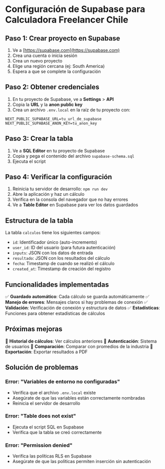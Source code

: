 # Configuración de Supabase para Calculadora Freelancer Chile

## Paso 1: Crear proyecto en Supabase

1. Ve a [https://supabase.com](https://supabase.com)
2. Crea una cuenta o inicia sesión
3. Crea un nuevo proyecto
4. Elige una región cercana (ej: South America)
5. Espera a que se complete la configuración

## Paso 2: Obtener credenciales

1. En tu proyecto de Supabase, ve a **Settings** > **API**
2. Copia la **URL** y la **anon public key**
3. Crea un archivo `.env.local` en la raíz de tu proyecto con:

```env
NEXT_PUBLIC_SUPABASE_URL=tu_url_de_supabase
NEXT_PUBLIC_SUPABASE_ANON_KEY=tu_anon_key
```

## Paso 3: Crear la tabla

1. Ve a **SQL Editor** en tu proyecto de Supabase
2. Copia y pega el contenido del archivo `supabase-schema.sql`
3. Ejecuta el script

## Paso 4: Verificar la configuración

1. Reinicia tu servidor de desarrollo: `npm run dev`
2. Abre la aplicación y haz un cálculo
3. Verifica en la consola del navegador que no hay errores
4. Ve a **Table Editor** en Supabase para ver los datos guardados

## Estructura de la tabla

La tabla `calculos` tiene los siguientes campos:

- `id`: Identificador único (auto-incremento)
- `user_id`: ID del usuario (para futura autenticación)
- `inputs`: JSON con los datos de entrada
- `resultado`: JSON con los resultados del cálculo
- `fecha`: Timestamp de cuando se realizó el cálculo
- `created_at`: Timestamp de creación del registro

## Funcionalidades implementadas

✅ **Guardado automático**: Cada cálculo se guarda automáticamente
✅ **Manejo de errores**: Mensajes claros si hay problemas de conexión
✅ **Validación**: Verificación de conexión y estructura de datos
✅ **Estadísticas**: Funciones para obtener estadísticas de cálculos

## Próximas mejoras

🔄 **Historial de cálculos**: Ver cálculos anteriores
🔄 **Autenticación**: Sistema de usuarios
🔄 **Comparación**: Comparar con promedios de la industria
🔄 **Exportación**: Exportar resultados a PDF

## Solución de problemas

### Error: "Variables de entorno no configuradas"
- Verifica que el archivo `.env.local` existe
- Asegúrate de que las variables están correctamente nombradas
- Reinicia el servidor de desarrollo

### Error: "Table does not exist"
- Ejecuta el script SQL en Supabase
- Verifica que la tabla se creó correctamente

### Error: "Permission denied"
- Verifica las políticas RLS en Supabase
- Asegúrate de que las políticas permiten inserción sin autenticación 